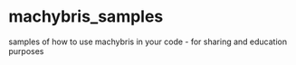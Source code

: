# machybris_samples
samples of how to use machybris in your code - for sharing and education purposes
